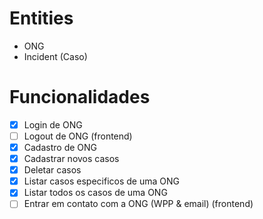 # Entities

* ONG
* Incident (Caso)

# Funcionalidades

* [x] Login de ONG
* [ ] Logout de ONG (frontend)
* [x] Cadastro de ONG
* [x] Cadastrar novos casos
* [x] Deletar casos
* [x] Listar casos especificos de uma ONG
* [x] Listar todos os casos de uma ONG
* [ ] Entrar em contato com a ONG (WPP & email) (frontend)
